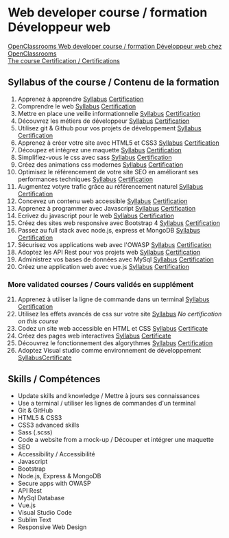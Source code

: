 # Web developer course / formation Développeur web
[OpenClassrooms Web developer course / formation Développeur web chez OpenClassrooms](https://openclassrooms.com/fr/paths/185-developpeur-web)  
[The course Certification / Certifications](https://github.com/s-manguy/diploma/blob/main/WEB-DEVELOPPER/sandrine-manguy-certification-WebDevelopper.png)

## Syllabus of the course / Contenu de la formation
1. Apprenez à apprendre [Syllabus](https://openclassrooms.com/fr/courses/4312781-apprenez-a-apprendre) [Certification](https://github.com/s-manguy/diploma/blob/main/WEB-DEVELOPPER/certificate-apprendre-5054820055.pdf)  
1. Comprendre le web [Syllabus](https://openclassrooms.com/fr/courses/1946386-comprendre-le-web) [Certification](https://github.com/s-manguy/diploma/blob/main/WEB-DEVELOPPER/certificate-comprendre-web-2660422636.pdf)  
1. Mettre en place une veille informationnelle [Syllabus](https://openclassrooms.com/fr/courses/4805776-mettez-en-place-un-systeme-de-veille-informationnelle) [Certification](https://github.com/s-manguy/diploma/blob/main/WEB-DEVELOPPER/certificate-veille-informationnelle-2061319342.pdf)   
1. Découvrez les métiers de développeur [Syllabus](https://openclassrooms.com/fr/courses/6817086-decouvrez-les-metiers-de-developpeur) [Certification](https://github.com/s-manguy/diploma/blob/main/WEB-DEVELOPPER/certificate-metiers-developpeur-1571012551.pdf)  
1. Utilisez git & Github pour vos projets de développement [Syllabus](https://openclassrooms.com/fr/courses/5641721-utilisez-git-et-github-pour-vos-projets-de-developpement) [Certification](https://github.com/s-manguy/diploma/blob/main/WEB-DEVELOPPER/certificate-git-github-5599139215.pdf)  
1. Apprenez à créer votre site avec HTML5 et CSS3 [Syllabus](https://openclassrooms.com/fr/courses/1603881-apprenez-a-creer-votre-site-web-avec-html5-et-css3) [Certification](https://github.com/s-manguy/diploma/blob/main/WEB-DEVELOPPER/certificate-html-css-5508465518.pdf)  
1. Découpez et intégrez une maquette [Syllabus](https://openclassrooms.com/fr/courses/3504431-decoupez-et-integrez-une-maquette) [Certification](https://github.com/s-manguy/diploma/blob/main/WEB-DEVELOPPER/certificate-integration-9697421261.pdf)  
1. Simplifiez-vous le css avec sass [Syllabus](https://openclassrooms.com/fr/courses/6106181-simplifiez-vous-le-css-avec-sass) [Certification](https://github.com/s-manguy/diploma/blob/main/WEB-DEVELOPPER/certificate-sass-4298435530.pdf)  
1. Créez des animations css modernes [Syllabus](https://openclassrooms.com/fr/courses/5919246-creez-des-animations-css-modernes) [Certification](https://github.com/s-manguy/diploma/blob/main/WEB-DEVELOPPER/certificate-animation-css-modernes-6629953349.pdf)  
1. Optimisez le référencement de votre site SEO en améliorant ses performances techniques [Syllabus](https://openclassrooms.com/fr/courses/5922626-optimisez-le-referencement-de-votre-site-seo-en-ameliorant-ses-performances-techniques) [Certification](https://github.com/s-manguy/diploma/blob/main/WEB-DEVELOPPER/certificate-seo-7201835484.pdf)  
1. Augmentez votyre trafic grâce au référencement naturel [Syllabus](https://openclassrooms.com/fr/courses/5561431-augmentez-votre-trafic-grace-au-referencement-naturel-seo) [Certification](https://github.com/s-manguy/diploma/blob/main/WEB-DEVELOPPER/certificate-seo-naturel-3400369267.pdf)  
1. Concevez un contenu web accessible [Syllabus](https://openclassrooms.com/fr/courses/6691346-concevez-un-contenu-web-accessible) [Certification](https://github.com/s-manguy/diploma/blob/main/WEB-DEVELOPPER/certificate-contenu-accessible-9293276604.pdf)  
1. Apprenez à programmer avec Javascript [Syllabus](https://openclassrooms.com/fr/courses/6175841-apprenez-a-programmer-avec-javascript) [Certification](https://github.com/s-manguy/diploma/blob/main/WEB-DEVELOPPER/certificate-javascript-2743930935.pdf)  
1. Ecrivez du javascript pour le web [Syllabus](https://openclassrooms.com/fr/courses/5543061-ecrivez-du-javascript-pour-le-web) [Certification](https://github.com/s-manguy/diploma/blob/main/WEB-DEVELOPPER/certificate-javascript-web-7837532639.pdf)  
1. Créez des sites web responsive avec Bootstrap 4 [Syllabus](https://openclassrooms.com/fr/courses/6391096-creez-des-sites-web-responsive-avec-bootstrap-4) [Certification](https://github.com/s-manguy/diploma/blob/main/WEB-DEVELOPPER/certificate-bootstrap-4-5100297731.pdf)  
1. Passez au full stack avec node.js, express et MongoDB [Syllabus](https://openclassrooms.com/fr/courses/6390246-passez-au-full-stack-avec-node-js-express-et-mongodb) [Certification](https://github.com/s-manguy/diploma/blob/main/WEB-DEVELOPPER/certificate-node-express-mongodb-6767157116.pdf)  
1. Sécurisez vos applications web avec l'OWASP [Syllabus](https://openclassrooms.com/fr/courses/6179306-securisez-vos-applications-web-avec-lowasp) [Certification](https://github.com/s-manguy/diploma/blob/main/WEB-DEVELOPPER/certificate-owasp-7141137906.pdf) 
1. Adoptez les API Rest pour vos projets web [Syllabus](https://openclassrooms.com/fr/courses/6573181-adoptez-les-api-rest-pour-vos-projets-web) [Certification](https://github.com/s-manguy/diploma/blob/main/WEB-DEVELOPPER/certificate-api-rest-4151434869.pdf)  
1. Administrez vos bases de données avec MySql [Syllabus](https://openclassrooms.com/fr/courses/1959476-administrez-vos-bases-de-donnees-avec-mysql) [Certification](https://github.com/s-manguy/diploma/blob/main/WEB-DEVELOPPER/certificate-mysql-8450004853.pdf) 
1. Créez une application web avec vue.js [Syllabus](https://openclassrooms.com/fr/courses/6390311-creez-une-application-web-avec-vue-js) [Certification](https://github.com/s-manguy/diploma/blob/main/WEB-DEVELOPPER/certificate-vue-js-1977167923.pdf)  


### More validated courses / Cours validés en supplément
21. Apprenez à utiliser la ligne de commande dans un terminal [Syllabus](https://openclassrooms.com/fr/courses/6173491-apprenez-a-utiliser-la-ligne-de-commande-dans-un-terminal) [Certification](https://github.com/s-manguy/diploma/blob/main/WEB-DEVELOPPER/certificate-ligne-de-commande-5733338794.pdf)  
1. Utilisez les effets avancés de css sur votre site [Syllabus](https://openclassrooms.com/fr/courses/2745636-utilisez-les-effets-avances-de-css-sur-votre-site) *No certification on this course* 
1. Codez un site web accessible en HTML et CSS [Syllabus](https://openclassrooms.com/fr/courses/6691451-codez-un-site-web-accessible-avec-html-css) [Certificate](https://github.com/s-manguy/diploma/blob/main/WEB-DEVELOPPER/certificate-accessibilite-html-css-5442284742.pdf)
1. Créez des pages web interactives [Syllabus]() [Certificate](https://github.com/s-manguy/diploma/blob/main/WEB-DEVELOPPER/certificate-web-interactif-javascript-7781138874.pdf) 
1. Découvrez le fonctionnement des algorythmes [Syllabus](https://openclassrooms.com/fr/courses/4366701-decouvrez-le-fonctionnement-des-algorithmes) [Certification](https://github.com/s-manguy/diploma/blob/main/WEB-DEVELOPPER/certificate-algorythmes-7847288853.pdf)  
1. Adoptez Visual studio comme environnement de développement [Syllabus](https://openclassrooms.com/fr/courses/5641796-adoptez-visual-studio-comme-environnement-de-developpement)[Certificate](https://github.com/s-manguy/diploma/blob/main/WEB-DEVELOPPER/certificate-visual-studio-8724866019.pdf)


## Skills / Compétences
* Update skills and knowledge / Mettre à jours ses connaissances 
* Use a terminal  / utiliser les lignes de commandes d'un terminal
* Git & GitHub  
* HTML5 & CSS3 
* CSS3 advanced skills
* Sass (.scss)  
* Code a website from a mock-up / Découper et intégrer une maquette
* SEO
* Accessibility / Accessibilité
* Javascript
* Bootstrap 
* Node.js, Express & MongoDB
* Secure apps with OWASP
* API Rest
* MySql Database
* Vue.js
* Visual Studio Code
* Sublim Text
* Responsive Web Design
